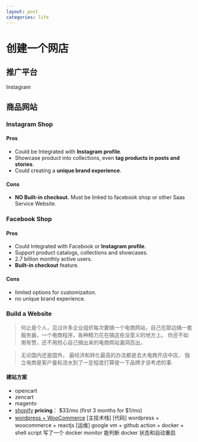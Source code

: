 ```yaml
---
layout: post
categories: life
---
```


# 创建一个网店

## 推广平台
Instagram

## 商品网站
### Instagram Shop
#### Pros
- Could be Integrated with **Instagram profile**.
- Showcase product into collections, even **tag products in posts and stories**.
- Could creating a **unique brand experience**.
#### Cons
- **NO Built-in checkout.** Must be linked to facebook shop or other Saas Service Website.

### Facebook Shop
#### Pros
- Could Integrated with Facebook or **Instagram profile**.
- Support product catalogs, collections and showcases.
- 2.7 billion monthly active users.
- **Built-in checkout** feature.
#### Cons
- limited options for customizaiton.
- no unique brand experience.

### Build a Website
> 何止是个人，见过许多企业组织每次要搞一个电商网站，自己在那边搞一套服务器，一个电商程序，各种精力花在搞这些没意义的地方上。
> 你还不如用有赞，还不用担心自己搞出来的电商网站漏洞百出。

>无论国内还是国外， 最经济和转化最高的办法都是去大电商开店中店， 独立电商是客户量和流水到了一定程度打算提一下品牌才该考虑的事.

#### 建站方案
- opencart
- zencart
- magento
- [shopify](https://www.shopify.com/pricing)
    **pricing**： $33/mo (first 3 months for $1/mo)
- [wordpress + WooCommerce](https://wordpress.com/)
    [主技术栈]
    [代码] wordpress + woocommerce + reactjs
    [运维] google vm + github action + docker + shell script 写了一个 docker monitor 能判断 docker 状态和自动重启



